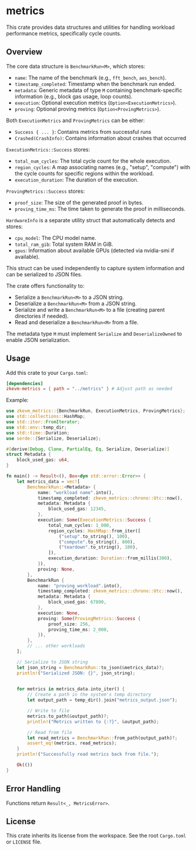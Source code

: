 # metrics

This crate provides data structures and utilities for handling workload performance metrics, specifically cycle counts.

## Overview

The core data structure is `BenchmarkRun<M>`, which stores:

- `name`: The name of the benchmark (e.g., `fft_bench`, `aes_bench`).
- `timestamp_completed`: Timestamp when the benchmark run ended.
- `metadata`: Generic metadata of type `M` containing benchmark-specific information (e.g., block gas usage, loop counts).
- `execution`: Optional execution metrics (`Option<ExecutionMetrics>`).
- `proving`: Optional proving metrics (`Option<ProvingMetrics>`).

Both `ExecutionMetrics` and `ProvingMetrics` can be either:
- `Success { ... }`: Contains metrics from successful runs
- `Crashed(CrashInfo)`: Contains information about crashes that occurred

`ExecutionMetrics::Success` stores:
- `total_num_cycles`: The total cycle count for the whole execution.
- `region_cycles`: A map associating names (e.g., "setup", "compute") with the cycle counts for specific regions within the workload.
- `execution_duration`: The duration of the execution.

`ProvingMetrics::Success` stores:
- `proof_size`: The size of the generated proof in bytes.
- `proving_time_ms`: The time taken to generate the proof in milliseconds.

`HardwareInfo` is a separate utility struct that automatically detects and stores:
- `cpu_model`: The CPU model name.
- `total_ram_gib`: Total system RAM in GiB.
- `gpus`: Information about available GPUs (detected via nvidia-smi if available).

This struct can be used independently to capture system information and can be serialized to JSON files.

The crate offers functionality to:

- Serialize a `BenchmarkRun<M>` to a JSON string.
- Deserialize a `BenchmarkRun<M>` from a JSON string.
- Serialize and write a `BenchmarkRun<M>` to a file (creating parent directories if needed).
- Read and deserialize a `BenchmarkRun<M>` from a file.

The metadata type `M` must implement `Serialize` and `DeserializeOwned` to enable JSON serialization.

## Usage

Add this crate to your `Cargo.toml`:

```toml
[dependencies]
zkevm-metrics = { path = "../metrics" } # Adjust path as needed
```

Example:

```rust
use zkevm_metrics::{BenchmarkRun, ExecutionMetrics, ProvingMetrics};
use std::collections::HashMap;
use std::iter::FromIterator;
use std::env::temp_dir;
use std::time::Duration;
use serde::{Serialize, Deserialize};

#[derive(Debug, Clone, PartialEq, Eq, Serialize, Deserialize)]
struct Metadata {
    block_used_gas: u64,
}

fn main() -> Result<(), Box<dyn std::error::Error>> {
    let metrics_data = vec![
        BenchmarkRun::<Metadata> {
            name: "workload name".into(),
            timestamp_completed: zkevm_metrics::chrono::Utc::now(),
            metadata: Metadata {
                block_used_gas: 12345,
            },
            execution: Some(ExecutionMetrics::Success {
                total_num_cycles: 1_000,
                region_cycles: HashMap::from_iter([
                    ("setup".to_string(), 100),
                    ("compute".to_string(), 800),
                    ("teardown".to_string(), 100),
                ]),
                execution_duration: Duration::from_millis(300),
            }),
            proving: None,
        },
        BenchmarkRun {
            name: "proving workload".into(),
            timestamp_completed: zkevm_metrics::chrono::Utc::now(),
            metadata: Metadata {
                block_used_gas: 67890,
            },
            execution: None,
            proving: Some(ProvingMetrics::Success {
                proof_size: 256,
                proving_time_ms: 2_000,
            }),
        },
        // ... other workloads
    ];

    // Serialize to JSON string
    let json_string = BenchmarkRun::to_json(&metrics_data)?;
    println!("Serialized JSON: {}", json_string);

    
    for metrics in metrics_data.into_iter() {
        // Create a path in the system's temp directory
        let output_path = temp_dir().join("metrics_output.json");

        // Write to file
        metrics.to_path(&output_path)?;
        println!("Metrics written to {:?}", &output_path);

        // Read from file
        let read_metrics = BenchmarkRun::from_path(output_path)?;
        assert_eq!(metrics, read_metrics);
    }
    println!("Successfully read metrics back from file.");

    Ok(())
}
```

## Error Handling

Functions return `Result<_, MetricsError>`.

## License

This crate inherits its license from the workspace. See the root `Cargo.toml` or `LICENSE` file.
